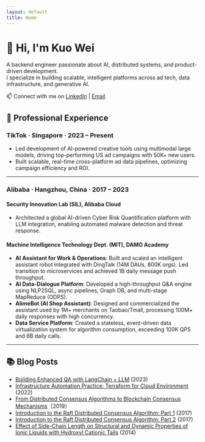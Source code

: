 ```yaml
---
layout: default
title: Home
---
```


# 👋 Hi, I'm Kuo Wei

A backend engineer passionate about AI, distributed systems, and product-driven development.  
I specialize in building scalable, intelligent platforms across ad tech, data infrastructure, and generative AI.

📫 Connect with me on [LinkedIn](https://www.linkedin.com/in/weikuo0506/) | [Email](mailto:WEIKUO0506@gmail.com)

## 💼 Professional Experience

### TikTok · Singapore · 2023 – Present

- Led development of AI-powered creative tools using multimodal large models, driving top-performing US ad campaigns with 50K+ new users.
- Built scalable, real-time cross-platform ad data pipelines, optimizing campaign efficiency and ROI.

---

### Alibaba · Hangzhou, China · 2017 – 2023

#### Security Innovation Lab (SIL), Alibaba Cloud

- Architected a global AI-driven Cyber Risk Quantification platform with LLM integration, enabling automated malware detection and threat response.

#### Machine Intelligence Technology Dept. (MIT), DAMO Academy

- **AI Assistant for Work & Operations**: Built and scaled an intelligent assistant robot integrated with DingTalk (14M DAUs, 800K orgs). Led transition to microservices and achieved 1B daily message push throughput.
- **AI Data-Dialogue Platform**: Developed a high-throughput Q&A engine using NLP2SQL, async pipelines, Graph DB, and multi-stage MapReduce (ODPS).
- **AlimeBot (AI Shop Assistant)**: Designed and commercialized the assistant used by 1M+ merchants on Taobao/Tmall, processing 100M+ daily responses with high concurrency.
- **Data Service Platform**: Created a stateless, event-driven data virtualization system for algorithm consumption, exceeding 100K QPS and 6B daily calls.

---

## 📚 Blog Posts

- [Building Enhanced QA with LangChain + LLM](https://developer.aliyun.com/article/1246744) (2023)
- [Infrastructure Automation Practice: Terraform for Cloud Environment](https://developer.aliyun.com/article/1050123) (2022)
- [From Distributed Consensus Algorithms to Blockchain Consensus Mechanisms](https://www.alibabacloud.com/blog/from-distributed-consensus-algorithms-to-the-blockchain-consensus-mechanism_595315)（2019）
- [Introduction to the Raft Distributed Consensus Algorithm: Part 1](https://developer.aliyun.com/article/675031) (2017)
- [Introduction to the Raft Distributed Consensus Algorithm: Part 2](https://developer.aliyun.com/article/675030) (2017)
- [Effect of Side-Chain Length on Structural and Dynamic Properties of Ionic Liquids with Hydroxyl Cationic Tails](https://pubs.acs.org/doi/abs/10.1021/jp410168t) (2014)
